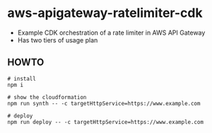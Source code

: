 # aws-apigateway-ratelimiter-cdk

* Example CDK orchestration of a rate limiter in AWS API Gateway
* Has two tiers of usage plan

## HOWTO

```
# install
npm i

# show the cloudformation
npm run synth -- -c targetHttpService=https://www.example.com

# deploy
npm run deploy -- -c targetHttpService=https://www.example.com
```
